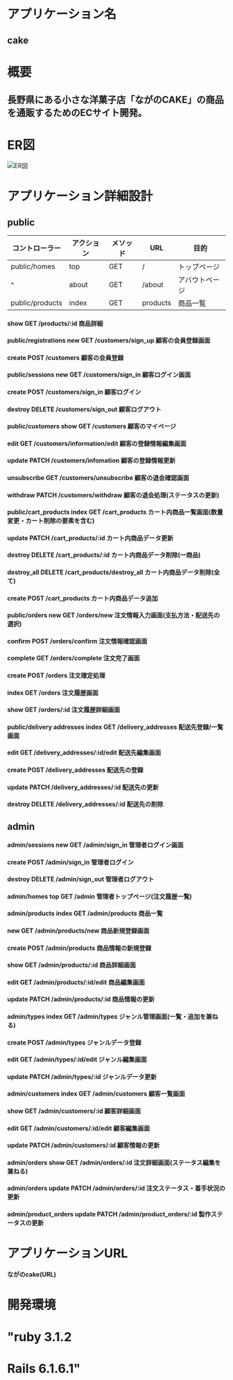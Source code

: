 # アプリケーション名																									
## cake																									

# 概要																									
## 長野県にある小さな洋菓子店「ながのCAKE」の商品を通販するためのECサイト開発。																									

# ER図
![ER図](https://github.com/gamers-j/cake/blob/develop/ER%E5%9B%B3.png)

# アプリケーション詳細設計	
## public
|コントローラー|アクション|メソッド|URL|目的|
|---|---|---|---|---|
|public/homes|top|GET|/|トップページ|
|^  |about|GET|/about|アバウトページ|
|public/products|index|GET|products|商品一覧|
#### show	                          GET	/products/:id	商品詳細
#### public/registrations    	new  	GET	/customers/sign_up	顧客の会員登録画面
#### create	                        POST	/customers	顧客の会員登録
#### public/sessions	          new  	GET	/customers/sign_in	顧客ログイン画面
#### create	                        POST	/customers/sign_in	顧客ログイン
#### destroy	                        DELETE	/customers/sign_out	顧客ログアウト
#### public/customers	        show	GET	/customers	顧客のマイページ
#### edit	                          GET	/customers/information/edit	顧客の登録情報編集画面
#### update	                        PATCH	/customers/infomation	顧客の登録情報更新
#### unsubscribe	                    GET	/customers/unsubscribe	顧客の退会確認画面
#### withdraw	                      PATCH	/customers/withdraw	顧客の退会処理(ステータスの更新)
#### public/cart_products    	index	GET	/cart_products	カート内商品一覧画面(数量変更・カート削除の要素を含む)
#### update	                        PATCH	/cart_products/:id	カート内商品データ更新
#### destroy	                        DELETE	/cart_products/:id	カート内商品データ削除(一商品)
#### destroy_all	                    DELETE	/cart_products/destroy_all	カート内商品データ削除(全て)
#### create	                        POST	/cart_products	カート内商品データ追加
#### public/orders	            new  	GET	/orders/new	注文情報入力画面(支払方法・配送先の選択)
#### confirm	                        POST	/orders/confirm	注文情報確認画面
#### complete	                      GET	/orders/complete	注文完了画面
#### create	                        POST	/orders	注文確定処理
#### index	                          GET	/orders	注文履歴画面
#### show	                          GET	/orders/:id	注文履歴詳細画面
#### public/delivery addresses	index	GET	/delivery_addresses	配送先登録/一覧画面
#### edit	                          GET	/delivery_addresses/:id/edit	配送先編集画面
#### create	                        POST	/delivery_addresses	配送先の登録
#### update	                        PATCH	/delivery_addresses/:id	配送先の更新
#### destroy	                        DELETE	/delivery_addresses/:id	配送先の削除

## admin
#### admin/sessions	       new  	GET	/admin/sign_in	管理者ログイン画面
#### create	                      POST	/admin/sign_in	管理者ログイン
#### destroy	                      DELETE	/admin/sign_out	管理者ログアウト
#### admin/homes	           top	  GET	/admin	管理者トップページ(注文履歴一覧)
#### admin/products	       index	GET	/admin/products	商品一覧
#### new	                          GET	/admin/products/new	商品新規登録画面
#### create                      	POST	/admin/products	商品情報の新規登録
#### show	                        GET	/admin/products/:id	商品詳細画面
#### edit                        	GET	/admin/products/:id/edit	商品編集画面
#### update	                      PATCH	/admin/products/:id	商品情報の更新
#### admin/types            index	GET	/admin/types	ジャンル管理画面(一覧・追加を兼ねる)
#### create	                      POST	/admin/types	ジャンルデータ登録
#### edit	                        GET	/admin/types/:id/edit	ジャンル編集画面
#### update              	        PATCH	/admin/types/:id	ジャンルデータ更新
#### admin/customers 	     index	GET	/admin/customers	顧客一覧画面
#### show	                        GET	/admin/customers/:id	顧客詳細画面
#### edit	                        GET	/admin/customers/:id/edit	顧客編集画面
#### update                      	PATCH	/admin/customers/:id	顧客情報の更新
#### admin/orders	         show	  GET	/admin/orders/:id	注文詳細画面(ステータス編集を兼ねる)
#### admin/orders	         update	PATCH	/admin/orders/:id	注文ステータス・着手状況の更新
#### admin/product_orders   update	PATCH	/admin/product_orders/:id	製作ステータスの更新 

# アプリケーションURL																									
#### ながのcake(URL)																									

# 開発環境																									
# "ruby 3.1.2

# Rails 6.1.6.1"																									
